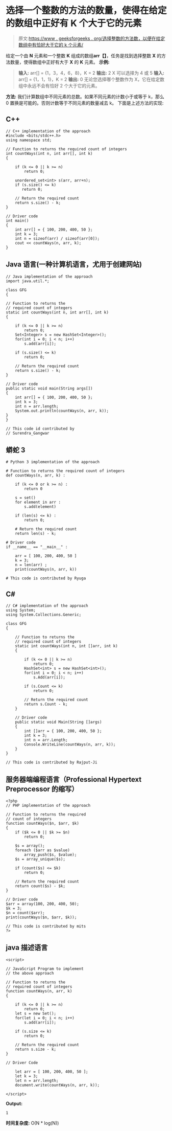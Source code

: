 # 选择一个整数的方法的数量，使得在给定的数组中正好有 K 个大于它的元素

> 原文:[https://www . geeksforgeeks . org/选择整数的方法数，以便在给定数组中有恰好大于它的 k 个元素/](https://www.geeksforgeeks.org/number-of-ways-to-choose-an-integer-such-that-there-are-exactly-k-elements-greater-than-it-in-the-given-array/)

给定一个由 **N** 元素和一个整数 **K** 组成的数组**arr【】**，任务是找到选择整数 **X** 的方法数量，使得数组中正好有大于 **X** 的 **K** 元素。
**示例:**

> **输入:** arr[] = {1，3，4，6，8}，K = 2
> **输出:** 2
> X 可以选择为 4 或 5
> **输入:** arr[] = {1，1，1}，K = 2
> **输出:** 0
> 无论您选择哪个整数作为 X，它在给定数组中永远不会有恰好 2 个大于它的元素。

**方法:**
我们计算数组中不同元素的总数。如果不同元素的计数小于或等于 k，那么 0 置换是可能的。否则计数等于不同元素的数量减去 k。
下面是上述方法的实现:

## C++

```
// C++ implementation of the approach
#include <bits/stdc++.h>
using namespace std;

// Function to returns the required count of integers
int countWays(int n, int arr[], int k)
{

    if (k <= 0 || k >= n)
        return 0;

    unordered_set<int> s(arr, arr+n);
    if (s.size() <= k)
       return 0;

    // Return the required count
    return s.size() - k;
}

// Driver code
int main()
{
    int arr[] = { 100, 200, 400, 50 };
    int k = 3;
    int n = sizeof(arr) / sizeof(arr[0]);
    cout << countWays(n, arr, k);
}
```

## Java 语言(一种计算机语言，尤用于创建网站)

```
// Java implementation of the approach
import java.util.*;

class GFG
{

// Function to returns the
// required count of integers
static int countWays(int n, int arr[], int k)
{

    if (k <= 0 || k >= n)
        return 0;
    Set<Integer> s = new HashSet<Integer>();
    for(int i = 0; i < n; i++)
        s.add(arr[i]);

    if (s.size() <= k)
        return 0;

    // Return the required count
    return s.size() - k;
}

// Driver code
public static void main(String args[])
{
    int arr[] = { 100, 200, 400, 50 };
    int k = 3;
    int n = arr.length;
    System.out.println(countWays(n, arr, k));
}
}

// This code id contributed by
// Surendra_Gangwar
```

## 蟒蛇 3

```
# Python 3 implementation of the approach

# Function to returns the required count of integers
def countWays(n, arr, k) :

    if (k <= 0 or k >= n) :
        return 0

    s = set()
    for element in arr :
        s.add(element)

    if (len(s) <= k) :
        return 0;

    # Return the required count
    return len(s) - k;

# Driver code
if __name__ == "__main__" :

    arr = [ 100, 200, 400, 50 ]
    k = 3;
    n = len(arr) ;
    print(countWays(n, arr, k))

# This code is contributed by Ryuga
```

## C#

```
// C# implementation of the approach
using System;
using System.Collections.Generic;

class GFG
{

    // Function to returns the
    // required count of integers
    static int countWays(int n, int []arr, int k)
    {

        if (k <= 0 || k >= n)
            return 0;
        HashSet<int> s = new HashSet<int>();
        for(int i = 0; i < n; i++)
            s.Add(arr[i]);

        if (s.Count <= k)
            return 0;

        // Return the required count
        return s.Count - k;
    }

    // Driver code
    public static void Main(String []args)
    {
        int []arr = { 100, 200, 400, 50 };
        int k = 3;
        int n = arr.Length;
        Console.WriteLine(countWays(n, arr, k));
    }
}

// This code is contributed by Rajput-Ji
```

## 服务器端编程语言（Professional Hypertext Preprocessor 的缩写）

```
<?php
// PHP implementation of the approach

// Function to returns the required
// count of integers
function countWays($n, $arr, $k)
{
    if ($k <= 0 || $k >= $n)
        return 0;

    $s = array();
    foreach ($arr as $value)
        array_push($s, $value);
    $s = array_unique($s);

    if (count($s) <= $k)
        return 0;

    // Return the required count
    return count($s) - $k;
}

// Driver code
$arr = array(100, 200, 400, 50);
$k = 3;
$n = count($arr);
print(countWays($n, $arr, $k));

// This code is contributed by mits
?>
```

## java 描述语言

```
<script>

// JavaScript Program to implement
// the above approach

// Function to returns the
// required count of integers
function countWays(n, arr, k)
{

    if (k <= 0 || k >= n)
        return 0;
    let s = new Set();
    for(let i = 0; i < n; i++)
        s.add(arr[i]);

    if (s.size <= k)
        return 0;

    // Return the required count
    return s.size - k;
}

// Driver Code

    let arr = [ 100, 200, 400, 50 ];
    let k = 3;
    let n = arr.length;
    document.write(countWays(n, arr, k));

</script>
```

**Output:** 

```
1
```

**时间复杂度:** O(N * log(N))